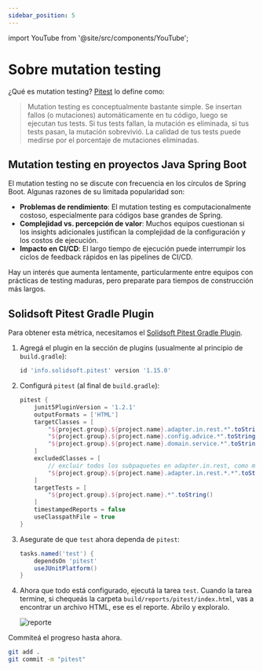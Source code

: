 ```yaml
---
sidebar_position: 5
---
```


import YouTube from '@site/src/components/YouTube';

# Sobre mutation testing

¿Qué es mutation testing? [Pitest](https://pitest.org/) lo define como:

> Mutation testing es conceptualmente bastante simple. Se insertan fallos (o mutaciones) automáticamente en tu código, luego se ejecutan tus tests. Si tus tests fallan, la mutación es eliminada, si tus tests pasan, la mutación sobrevivió. La calidad de tus tests puede medirse por el porcentaje de mutaciones eliminadas.

## Mutation testing en proyectos Java Spring Boot

El mutation testing no se discute con frecuencia en los círculos de Spring Boot. Algunas razones de su limitada popularidad son:

* **Problemas de rendimiento**: El mutation testing es computacionalmente costoso, especialmente para códigos base grandes de Spring.
* **Complejidad vs. percepción de valor**: Muchos equipos cuestionan si los insights adicionales justifican la complejidad de la configuración y los costos de ejecución.
* **Impacto en CI/CD**: El largo tiempo de ejecución puede interrumpir los ciclos de feedback rápidos en las pipelines de CI/CD.

Hay un interés que aumenta lentamente, particularmente entre equipos con prácticas de testing maduras, pero preparate para tiempos de construcción más largos.

## Solidsoft Pitest Gradle Plugin

Para obtener esta métrica, necesitamos el [Solidsoft Pitest Gradle Plugin](https://mvnrepository.com/artifact/info.solidsoft.pitest/info.solidsoft.pitest.gradle.plugin).

1. Agregá el plugin en la sección de plugins (usualmente al principio de `build.gradle`):

    ```groovy title="build.gradle"
    id 'info.solidsoft.pitest' version '1.15.0'
    ```

2. Configurá `pitest` (al final de `build.gradle`):

    ```groovy title="build.gradle"
    pitest {
        junit5PluginVersion = '1.2.1'
        outputFormats = ['HTML']
        targetClasses = [
            "${project.group}.${project.name}.adapter.in.rest.*".toString(),
            "${project.group}.${project.name}.config.advice.*".toString(),
            "${project.group}.${project.name}.domain.service.*".toString(),
        ]
        excludedClasses = [
            // excluir todos los subpaquetes en adapter.in.rest, como mappers y código generado por openApi
            "${project.group}.${project.name}.adapter.in.rest.*.*".toString()
        ]
        targetTests = [
            "${project.group}.${project.name}.*".toString()
        ]
        timestampedReports = false
        useClasspathFile = true
    }
    ```

3. Asegurate de que `test` ahora dependa de `pitest`:

    ```groovy title="build.gradle"
    tasks.named('test') {
        dependsOn 'pitest'
        useJUnitPlatform()
    }
    ```

4. Ahora que todo está configurado, ejecutá la tarea `test`. Cuando la tarea termine, si chequeás la carpeta `build/reports/pitest/index.html`, vas a encontrar un archivo HTML, ese es el reporte. Abrilo y exploralo.

   <div>
     <img src={require('@site/static/img/unit-testing/report.png').default} alt="reporte" />
   </div>

Commiteá el progreso hasta ahora.

```bash
git add .
git commit -m "pitest"
```
